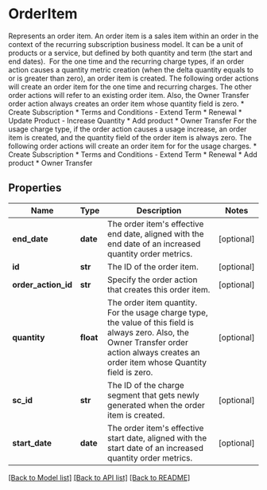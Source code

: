 # OrderItem

Represents an order item. An order item is a sales item within an order in the context of the recurring subscription business model. It can be a unit of products or a service, but defined by both quantity and term (the start and end dates).   For the one time and the recurring charge types, if an order action causes a quantity metric creation (when the delta quantity equals to or is greater than zero), an order item is created.  The following order actions will create an order item for the one time and recurring charges. The other order actions will refer to an existing order item. Also, the Owner Transfer order action always creates an order item whose quantity field is zero.    * Create Subscription   * Terms and Conditions - Extend Term   * Renewal   * Update Product - Increase Quantity   * Add product   * Owner Transfer  For the usage charge type, if the order action causes a usage increase, an order item is created, and the quantity field of the order item is always zero.  The following order actions will create an order item for for the usage charges.    * Create Subscription   * Terms and Conditions - Extend Term   * Renewal   * Add product   * Owner Transfer 
## Properties
Name | Type | Description | Notes
------------ | ------------- | ------------- | -------------
**end_date** | **date** | The order item&#39;s effective end date, aligned with the end date of an increased quantity order metrics. | [optional] 
**id** | **str** | The ID of the order item. | [optional] 
**order_action_id** | **str** | Specify the order action that creates this order item. | [optional] 
**quantity** | **float** | The order item quantity. For the usage charge type, the value of this field is always zero. Also, the Owner Transfer order action always creates an order item whose Quantity field is zero. | [optional] 
**sc_id** | **str** | The ID of the charge segment that gets newly generated when the order item is created. | [optional] 
**start_date** | **date** | The order item&#39;s effective start date, aligned with the start date of an increased quantity order metrics. | [optional] 

[[Back to Model list]](../README.md#documentation-for-models) [[Back to API list]](../README.md#documentation-for-api-endpoints) [[Back to README]](../README.md)


